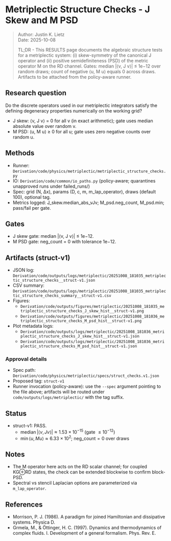 # Metriplectic Structure Checks - J Skew and M PSD

> Author: Justin K. Lietz  
> Date: 2025-10-08
>
> TL;DR - This RESULTS page documents the algebraic structure tests for a metriplectic system: (i) skew-symmetry of the canonical J operator and (ii) positive semidefiniteness (PSD) of the metric operator M on the RD channel. Gates: median |⟨v, J v⟩| ≤ 1e−12 over random draws; count of negative ⟨u, M u⟩ equals 0 across draws. Artifacts to be attached from the policy-aware runner.

## Research question

Do the discrete operators used in our metriplectic integrators satisfy the defining degeneracy properties numerically on the working grid?

- J skew: ⟨v, J v⟩ = 0 for all v (in exact arithmetic); gate uses median absolute value over random v.
- M PSD: ⟨u, M u⟩ ≥ 0 for all u; gate uses zero negative counts over random u.

## Methods

- Runner: `Derivation/code/physics/metriplectic/metriplectic_structure_checks.py`
- IO: `Derivation/code/common/io_paths.py` (policy-aware; quarantines unapproved runs under failed_runs/)
- Spec: grid (N, Δx), params (D, c, m, m_lap_operator), draws (default 100), optional tag.
- Metrics logged: J_skew.median_abs_vJv; M_psd.neg_count, M_psd.min; pass/fail per gate.

## Gates

- J skew gate: median |⟨v, J v⟩| ≤ 1e−12.
- M PSD gate: neg_count = 0 with tolerance 1e−12.

## Artifacts (struct-v1)

- JSON log: `Derivation/code/outputs/logs/metriplectic/20251008_181035_metriplectic_structure_checks__struct-v1.json`
- CSV summary: `Derivation/code/outputs/logs/metriplectic/20251008_181035_metriplectic_structure_checks_summary__struct-v1.csv`
- Figures:
  - `Derivation/code/outputs/figures/metriplectic/20251008_181035_metriplectic_structure_checks_J_skew_hist__struct-v1.png`
  - `Derivation/code/outputs/figures/metriplectic/20251008_181036_metriplectic_structure_checks_M_psd_hist__struct-v1.png`
- Plot metadata logs:
  - `Derivation/code/outputs/logs/metriplectic/20251008_181036_metriplectic_structure_checks_J_skew_hist__struct-v1.json`
  - `Derivation/code/outputs/logs/metriplectic/20251008_181036_metriplectic_structure_checks_M_psd_hist__struct-v1.json`

### Approval details

- Spec path: `Derivation/code/physics/metriplectic/specs/struct_checks.v1.json`
- Proposed tag: `struct-v1`
- Runner invocation (policy-aware): use the `--spec` argument pointing to the file above; artifacts will be routed under `code/outputs/logs/metriplectic/` with the tag suffix.

## Status

- struct-v1: PASS.
  - $\mathrm{median}\,|\langle v, J v\rangle| \approx 1.53\times 10^{-15}$ (gate $\le 10^{-12}$)
  - $\min\langle u, M u\rangle \approx 6.33\times 10^{2}$; $\mathrm{neg\_count}=0$ over draws

## Notes

- The M operator here acts on the RD scalar channel; for coupled KG⊕RD states, the check can be extended blockwise to confirm block-PSD.
- Spectral vs stencil Laplacian options are parameterized via `m_lap_operator`.

## References

- Morrison, P. J. (1986). A paradigm for joined Hamiltonian and dissipative systems. Physica D.
- Grmela, M., & Öttinger, H. C. (1997). Dynamics and thermodynamics of complex fluids. I. Development of a general formalism. Phys. Rev. E.
